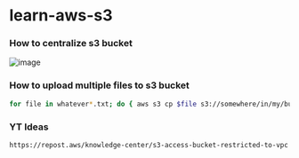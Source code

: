 # learn-aws-s3

### How to centralize s3 bucket
![image](https://github.com/user-attachments/assets/bc35b306-6569-42ed-becc-1023643a6cba)
### How to upload multiple files to s3 bucket
```bash
for file in whatever*.txt; do { aws s3 cp $file s3://somewhere/in/my/bucket/; } done
```
### YT Ideas
```bash
https://repost.aws/knowledge-center/s3-access-bucket-restricted-to-vpc
```
